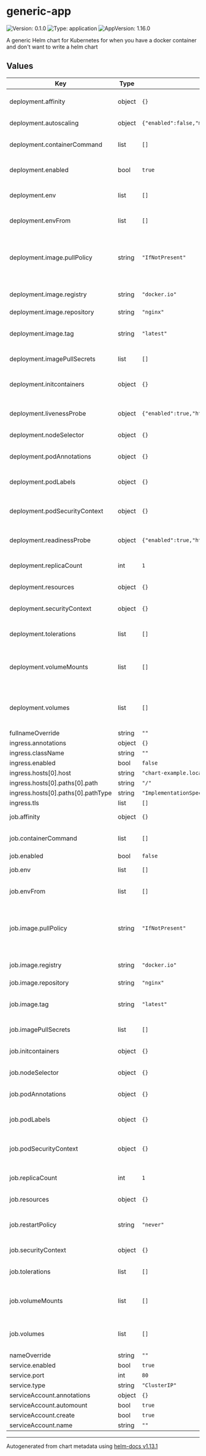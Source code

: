 # generic-app

![Version: 0.1.0](https://img.shields.io/badge/Version-0.1.0-informational?style=flat-square) ![Type: application](https://img.shields.io/badge/Type-application-informational?style=flat-square) ![AppVersion: 1.16.0](https://img.shields.io/badge/AppVersion-1.16.0-informational?style=flat-square)

A generic Helm chart for Kubernetes for when you have a docker container and don't want to write a helm chart

## Values

| Key | Type | Default | Description |
|-----|------|---------|-------------|
| deployment.affinity | object | `{}` | affinity settings for the deployment |
| deployment.autoscaling | object | `{"enabled":false,"maxReplicas":100,"minReplicas":1,"targetCPUUtilizationPercentage":80}` | autoscaling for the deployment |
| deployment.containerCommand | list | `[]` | command to pass to docker container |
| deployment.enabled | bool | `true` | enable the deployment vs job vs cronjob |
| deployment.env | list | `[]` | env list for deployment main container |
| deployment.envFrom | list | `[]` | env from list for deployment main container |
| deployment.image.pullPolicy | string | `"IfNotPresent"` | image pull policy, set to Always if using latest and it changes frequently |
| deployment.image.registry | string | `"docker.io"` | docker registry if not using docker.io |
| deployment.image.repository | string | `"nginx"` | docker repo |
| deployment.image.tag | string | `"latest"` | Overrides the image tag whose default is latest |
| deployment.imagePullSecrets | list | `[]` | optional image pull secrets |
| deployment.initcontainers | object | `{}` | extra init containers for the default deployment |
| deployment.livenessProbe | object | `{"enabled":true,"httpGet":{"path":"/","port":"http"}}` | livenessProbe for the deployment |
| deployment.nodeSelector | object | `{}` | node selector for deployment |
| deployment.podAnnotations | object | `{}` | extra pod annotations for the deployment |
| deployment.podLabels | object | `{}` | extra pod labels for the deployment |
| deployment.podSecurityContext | object | `{}` | pod securityContext deployment's main container |
| deployment.readinessProbe | object | `{"enabled":true,"httpGet":{"path":"/","port":"http"}}` | readinessProbe for the deployment |
| deployment.replicaCount | int | `1` | replica count if not using autoscaling |
| deployment.resources | object | `{}` | resources for the deployment |
| deployment.securityContext | object | `{}` | securityContext whole deployment |
| deployment.tolerations | list | `[]` | tolerations of taints on a node |
| deployment.volumeMounts | list | `[]` | Additional volumeMounts on the output Deployment definition. |
| deployment.volumes | list | `[]` | Additional volumes on the output Deployment definition. |
| fullnameOverride | string | `""` |  |
| ingress.annotations | object | `{}` |  |
| ingress.className | string | `""` |  |
| ingress.enabled | bool | `false` |  |
| ingress.hosts[0].host | string | `"chart-example.local"` |  |
| ingress.hosts[0].paths[0].path | string | `"/"` |  |
| ingress.hosts[0].paths[0].pathType | string | `"ImplementationSpecific"` |  |
| ingress.tls | list | `[]` |  |
| job.affinity | object | `{}` | affinity settings for the job |
| job.containerCommand | list | `[]` | command to pass to docker container |
| job.enabled | bool | `false` | enable a job |
| job.env | list | `[]` | env list for job main container |
| job.envFrom | list | `[]` | env from list for job main container |
| job.image.pullPolicy | string | `"IfNotPresent"` | image pull policy, set to Always if using latest and it changes frequently |
| job.image.registry | string | `"docker.io"` | docker registry if not using docker.io |
| job.image.repository | string | `"nginx"` | docker repo |
| job.image.tag | string | `"latest"` | Overrides the image tag whose default is latest |
| job.imagePullSecrets | list | `[]` | optional image pull secrets |
| job.initcontainers | object | `{}` | extra init containers for the default job |
| job.nodeSelector | object | `{}` | node selector for job |
| job.podAnnotations | object | `{}` | extra pod annotations for the job |
| job.podLabels | object | `{}` | extra pod labels for the job |
| job.podSecurityContext | object | `{}` | pod securityContext job's main container |
| job.replicaCount | int | `1` | replica count if not using autoscaling |
| job.resources | object | `{}` | resources for the job |
| job.restartPolicy | string | `"never"` | restart policy if the job fails; can be never, or always |
| job.securityContext | object | `{}` | securityContext whole job |
| job.tolerations | list | `[]` | tolerations of taints on a node |
| job.volumeMounts | list | `[]` | Additional volumeMounts on the output job definition. |
| job.volumes | list | `[]` | Additional volumes on the output job definition. |
| nameOverride | string | `""` |  |
| service.enabled | bool | `true` |  |
| service.port | int | `80` |  |
| service.type | string | `"ClusterIP"` |  |
| serviceAccount.annotations | object | `{}` |  |
| serviceAccount.automount | bool | `true` |  |
| serviceAccount.create | bool | `true` |  |
| serviceAccount.name | string | `""` |  |

----------------------------------------------
Autogenerated from chart metadata using [helm-docs v1.13.1](https://github.com/norwoodj/helm-docs/releases/v1.13.1)

